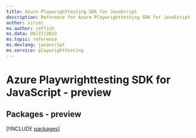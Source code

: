 ```yaml
---
title: Azure Playwrighttesting SDK for JavaScript
description: Reference for Azure Playwrighttesting SDK for JavaScript
author: xirzec
ms.author: jeffish
ms.data: 09/27/2023
ms.topic: reference
ms.devlang: javascript
ms.service: playwrighttesting
---
```

# Azure Playwrighttesting SDK for JavaScript - preview
## Packages - preview
[!INCLUDE [packages](playwrighttesting-index.md)]